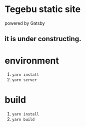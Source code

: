 # Tegebu static site

powered by Gatsby

## it is under constructing.

# environment

1. `yarn install`
1. `yarn server`

# build

1. `yarn install`
1. `yarn build`